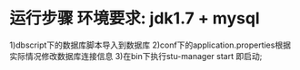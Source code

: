 运行步骤
环境要求: jdk1.7 + 
         mysql
========================================================
   1)dbscript下的数据库脚本导入到数据库
   2)conf下的application.properties根据实际情况修改数据库连接信息
   3)在bin下执行stu-manager start 即启动;
